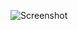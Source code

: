 ![Screenshot](https://raw.githubusercontent.com/Cryakl/Ultimate-RAT-Collection/refs/heads/main/Netsys/netsys%20VIP/Screenshot.png)
